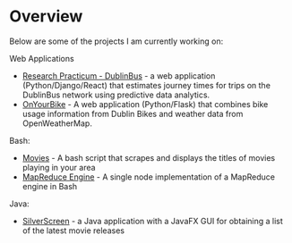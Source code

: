 # Overview

Below are some of the projects I am currently working on:

Web Applications
- [Research Practicum - DublinBus](https://github.com/Ematrix163/Dublin_Bus_Project) - a web application (Python/Django/React) that estimates journey times for trips on the DublinBus network using predictive data analytics.
- [OnYourBike](https://github.com/atreanor/OnYourBike) - A web application (Python/Flask) that combines bike usage information from Dublin Bikes and weather data from OpenWeatherMap.


Bash:
- [Movies](https://thanders.github.io/movies/) - A bash script that scrapes and displays the titles of movies playing in your area
- [MapReduce Engine](https://github.com/thanders/MapReduce) - A single node implementation of a MapReduce engine in Bash

Java:
- [SilverScreen](https://thanders.github.io/silverScreen/) - a Java application with a JavaFX GUI for obtaining a list of the latest movie releases

<!---
**Bold** and _Italic_ and `Code` text
-->
